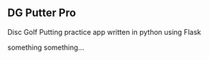 ## DG Putter Pro

Disc Golf Putting practice app written in python using Flask


something something...